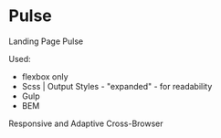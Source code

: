# Pulse

Landing Page Pulse

Used:

- flexbox only
- Scss | Output Styles - "expanded" - for readability
- Gulp
- BEM

Responsive and Adaptive
Cross-Browser
